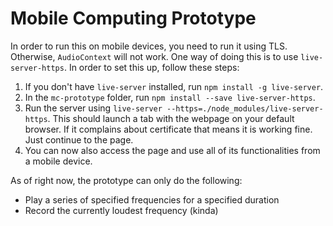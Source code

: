 # Mobile Computing Prototype
In order to run this on mobile devices, you need to run it using TLS. Otherwise, `AudioContext` will not work.
One way of doing this is to use `live-server-https`. In order to set this up, follow these steps:
1. If you don't have `live-server` installed, run `npm install -g live-server`.
2. In the `mc-prototype` folder, run `npm install --save live-server-https`.
3. Run the server using `live-server --https=./node_modules/live-server-https`. This should launch a tab with the webpage on your default browser. If it complains about certificate that means it is working fine. Just continue to the page.
4. You can now also access the page and use all of its functionalities from a mobile device.

As of right now, the prototype can only do the following:
* Play a series of specified frequencies for a specified duration
* Record the currently loudest frequency (kinda)